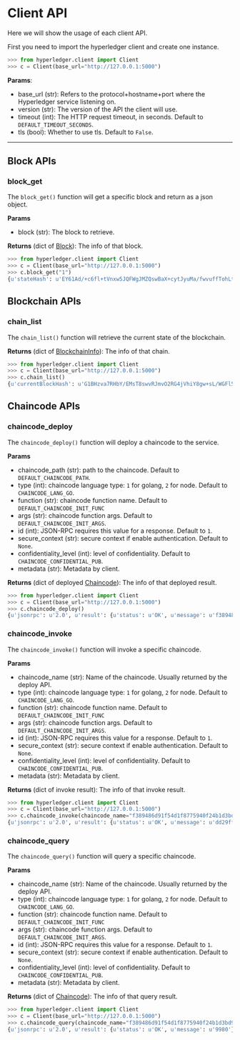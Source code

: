 # Client API
Here we will show the usage of each client API.

First you need to import the hyperledger client and create one instance.

```python
>>> from hyperledger.client import Client
>>> c = Client(base_url="http://127.0.0.1:5000")
```

**Params**:

* base_url (str): Refers to the protocol+hostname+port where the Hyperledger
 service listening on.
* version (str): The version of the API the client will use. 
* timeout (int): The HTTP request timeout, in seconds. Default to 
`DEFAULT_TIMEOUT_SECONDS`.
* tls (bool): Whether to use tls. Default to `False`.

****

## Block APIs

### block_get
The `block_get()` function will get a specific block and return as a json 
object.

**Params**

* block (str): The block to retrieve.

**Returns** (dict of [Block](https://github.com/hyperledger/fabric/blob/master/protos/fabric.proto)): The info of that block.

```python
>>> from hyperledger.client import Client
>>> c = Client(base_url="http://127.0.0.1:5000")
>>> c.block_get("1")
{u'stateHash': u'EY61Ad/+c6fl+tVnxw5JQFWgJMZQswBaX+cytJyuMa/fwvuffTohLt6ShoiJWb245IiRiTTZ/50WN/uViZSnoA==', u'previousBlockHash': u'RrndKwuojRMjOz/rdD7rJD/NUupiuBuCtQwnZG7Vdi/XXcTd2MDyAMsFAZ1ntZL2/IIcSUeatIZAKS6ss7fEvg==', u'nonHashData': {u'localLedgerCommitTimestamp': {u'seconds': 1460709218, u'nanos': 581261246}}, u'transactions': [{u'chaincodeID': u'CkdnaXRodWIuY29tL2h5cGVybGVkZ2VyL2ZhYnJpYy9leGFtcGxlcy9jaGFpbmNvZGUvZ28vY2hhaW5jb2RlX2V4YW1wbGUwMhKAATU4NDRiYzE0MmRjYzllNzg4Nzg1ZTAyNmUyMmM4NTU5NTdiMmM3NTRjOTEyNzAyYzU4ZDk5N2RlZGJjOWEwNDJmMDVkMTUyZjZkYjBmYmQ3ODEwZDk1YzFiODgwYzIxMDU2NmM5ZGUzMDkzYWFlMGFiNzZhZDJkOTBlOWNmYWE1', u'type': 1, u'payload': u'CukBCAESzAEKR2dpdGh1Yi5jb20vaHlwZXJsZWRnZXIvZmFicmljL2V4YW1wbGVzL2NoYWluY29kZS9nby9jaGFpbmNvZGVfZXhhbXBsZTAyEoABNTg0NGJjMTQyZGNjOWU3ODg3ODVlMDI2ZTIyYzg1NTk1N2IyYzc1NGM5MTI3MDJjNThkOTk3ZGVkYmM5YTA0MmYwNWQxNTJmNmRiMGZiZDc4MTBkOTVjMWI4ODBjMjEwNTY2YzlkZTMwOTNhYWUwYWI3NmFkMmQ5MGU5Y2ZhYTUaFgoEaW5pdBIBYRIDMTAwEgFiEgMyMDA=', u'timestamp': {u'seconds': 1460709198, u'nanos': 458532061}, u'uuid': u'5844bc142dcc9e788785e026e22c855957b2c754c912702c58d997dedbc9a042f05d152f6db0fbd7810d95c1b880c210566c9de3093aae0ab76ad2d90e9cfaa5'}]}
```

## Blockchain APIs
### chain_list
The `chain_list()` function will retrieve the current state of the blockchain.

**Returns** (dict of [BlockchainInfo](https://github.com/hyperledger/fabric/blob/master/protos/fabric.proto)): The info of that
 chain.

```python
>>> from hyperledger.client import Client
>>> c = Client(base_url="http://127.0.0.1:5000")
>>> c.chain_list()
{u'currentBlockHash': u'G1BHzva7RHbY/EMsT8swvRJmvO2RG4jVhiY8gw+sL/WGFl5x+qOk2gKLusxHcAFsEBOLV1kXfNfjJhpFHAwSPw==', u'previousBlockHash': u'ZJcfc/RCr+lYcQvtD4VvoUM4FGWHMPd9WSi7qekwdAedwJBs/Vpd4yoYl/FeerAdEJ7OXJokO1A7YBKNuC5h1A==', u'height': 29}
```

## Chaincode APIs

### chaincode_deploy
The `chaincode_deploy()` function will deploy a chaincode to the service.

**Params**
* chaincode_path (str): path to the chaincode. Default to 
`DEFAULT_CHAINCODE_PATH`.
* type (int): chaincode language type: `1` for golang, `2` for node. Default
 to `CHAINCODE_LANG_GO`.
* function (str): chaincode function name. Default to 
`DEFAULT_CHAINCODE_INIT_FUNC`
* args (str): chaincode function args. Default to 
`DEFAULT_CHAINCODE_INIT_ARGS`.
* id (int): JSON-RPC requires this value for a response. Default to `1`.
* secure_context (str): secure context if enable authentication. Default to 
`None`.
* confidentiality_level (int): level of confidentiality. Default to 
`CHAINCODE_CONFIDENTIAL_PUB`.
* metadata (str): Metadata by client.

**Returns** (dict of deployed [Chaincode](https://github.com/hyperledger/fabric/blob/master/protos/fabric.proto)): The info of that
 deployed result.

```python
>>> from hyperledger.client import Client
>>> c = Client(base_url="http://127.0.0.1:5000")
>>> c.chaincode_deploy()
{u'jsonrpc': u'2.0', u'result': {u'status': u'OK', u'message': u'f389486d91f54d1f8775940f24b1d3bd9f8a8e75d364e158ac92328ddacad629607a3c42be156fc4a7da7173adca2ac7d7eef29afc59c6f07f3ad14abee34f68'}, u'id': 1}
```

### chaincode_invoke
The `chaincode_invoke()` function will invoke a specific chaincode.

**Params**
* chaincode_name (str): Name of the chaincode. Usually returned by the 
deploy API.
* type (int): chaincode language type: `1` for golang, `2` for node. Default
 to `CHAINCODE_LANG_GO`.
* function (str): chaincode function name. Default to 
`DEFAULT_CHAINCODE_INIT_FUNC`
* args (str): chaincode function args. Default to 
`DEFAULT_CHAINCODE_INIT_ARGS`.
* id (int): JSON-RPC requires this value for a response. Default to `1`.
* secure_context (str): secure context if enable authentication. Default to 
`None`.
* confidentiality_level (int): level of confidentiality. Default to 
`CHAINCODE_CONFIDENTIAL_PUB`.
* metadata (str): Metadata by client.

**Returns** (dict of invoke result): The info of that invoke result.
 
```python
>>> from hyperledger.client import Client
>>> c = Client(base_url="http://127.0.0.1:5000")
>>> c.chaincode_invoke(chaincode_name="f389486d91f54d1f8775940f24b1d3bd9f8a8e75d364e158ac92328ddacad629607a3c42be156fc4a7da7173adca2ac7d7eef29afc59c6f07f3ad14abee34f68")
{u'jsonrpc': u'2.0', u'result': {u'status': u'OK', u'message': u'dd29ff47-b0c8-44a0-a1b1-d050e5c7bc82'}, u'id': 1}
```

### chaincode_query
The `chaincode_query()` function will query a specific chaincode.

**Params**
* chaincode_name (str): Name of the chaincode. Usually returned by the 
deploy API.
* type (int): chaincode language type: `1` for golang, `2` for node. Default
 to `CHAINCODE_LANG_GO`.
* function (str): chaincode function name. Default to 
`DEFAULT_CHAINCODE_INIT_FUNC`
* args (str): chaincode function args. Default to 
`DEFAULT_CHAINCODE_INIT_ARGS`.
* id (int): JSON-RPC requires this value for a response. Default to `1`.
* secure_context (str): secure context if enable authentication. Default to 
`None`.
* confidentiality_level (int): level of confidentiality. Default to 
`CHAINCODE_CONFIDENTIAL_PUB`.
* metadata (str): Metadata by client.

**Returns** (dict of [Chaincode](https://github.com/hyperledger/fabric/blob/master/protos/fabric.proto)): The info of that query result.
 
```python
>>> from hyperledger.client import Client
>>> c = Client(base_url="http://127.0.0.1:5000")
>>> c.chaincode_query(chaincode_name="f389486d91f54d1f8775940f24b1d3bd9f8a8e75d364e158ac92328ddacad629607a3c42be156fc4a7da7173adca2ac7d7eef29afc59c6f07f3ad14abee34f68", function="query", args=["a"])
{u'jsonrpc': u'2.0', u'result': {u'status': u'OK', u'message': u'9980'}, u'id': 1}
```
